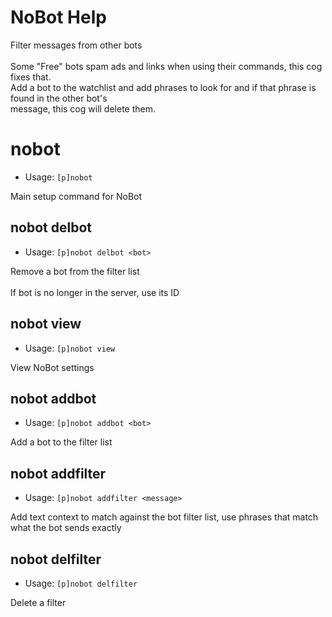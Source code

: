 # NoBot Help

Filter messages from other bots<br/><br/>Some "Free" bots spam ads and links when using their commands, this cog fixes that.<br/>Add a bot to the watchlist and add phrases to look for and if that phrase is found in the other bot's<br/>message, this cog will delete them.

# nobot
 - Usage: `[p]nobot`

Main setup command for NoBot

## nobot delbot
 - Usage: `[p]nobot delbot <bot>`

Remove a bot from the filter list<br/><br/>If bot is no longer in the server, use its ID

## nobot view
 - Usage: `[p]nobot view`

View NoBot settings

## nobot addbot
 - Usage: `[p]nobot addbot <bot>`

Add a bot to the filter list

## nobot addfilter
 - Usage: `[p]nobot addfilter <message>`

Add text context to match against the bot filter list, use phrases that match what the bot sends exactly

## nobot delfilter
 - Usage: `[p]nobot delfilter`

Delete a filter

